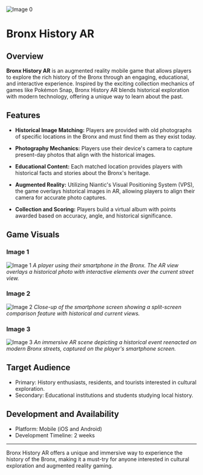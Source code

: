 ![Image 0](./image0.png)

# Bronx History AR

## Overview

**Bronx History AR** is an augmented reality mobile game that allows players to explore the rich history of the Bronx through an engaging, educational, and interactive experience. Inspired by the exciting collection mechanics of games like Pokémon Snap, Bronx History AR blends historical exploration with modern technology, offering a unique way to learn about the past.

## Features

- **Historical Image Matching:** Players are provided with old photographs of specific locations in the Bronx and must find them as they exist today.

- **Photography Mechanics:** Players use their device's camera to capture present-day photos that align with the historical images.

- **Educational Content:** Each matched location provides players with historical facts and stories about the Bronx's heritage.

- **Augmented Reality:** Utilizing Niantic's Visual Positioning System (VPS), the game overlays historical images in AR, allowing players to align their camera for accurate photo captures.

- **Collection and Scoring:** Players build a virtual album with points awarded based on accuracy, angle, and historical significance.

## Game Visuals

### Image 1
![Image 1](./image1.png)
*A player using their smartphone in the Bronx. The AR view overlays a historical photo with interactive elements over the current street view.*

### Image 2
![Image 2](./image2.png)
*Close-up of the smartphone screen showing a split-screen comparison feature with historical and current views.*

### Image 3
![Image 3](./image3.png)
*An immersive AR scene depicting a historical event reenacted on modern Bronx streets, captured on the player's smartphone screen.*

## Target Audience

- Primary: History enthusiasts, residents, and tourists interested in cultural exploration.
- Secondary: Educational institutions and students studying local history.

## Development and Availability

- Platform: Mobile (iOS and Android)
- Development Timeline: 2 weeks

---

Bronx History AR offers a unique and immersive way to experience the history of the Bronx, making it a must-try for anyone interested in cultural exploration and augmented reality gaming.
